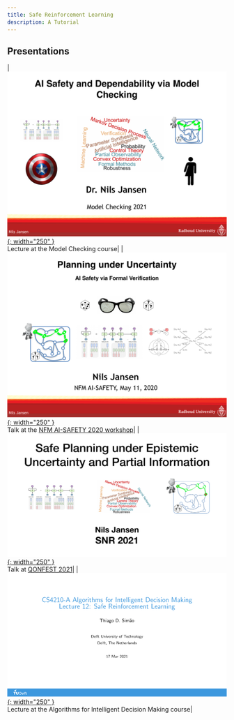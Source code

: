 ```yaml
---
title: Safe Reinforcement Learning
description: A Tutorial
---
```



## Presentations

| [![Octocat](/assets/slides/AI_Safety_2021_Thumbnail.png){: width="250" }](/assets/slides/AI_Safety_2021.pdf) <br /> Lecture at the Model Checking course|
| [![Octocat](/assets/slides/NFM_AI_Safety_2020_Thumbnail.png){: width="250" }](/assets/slides/NFM_AI_Safety_2020.pdf) <br /> Talk at the [NFM AI-SAFETY 2020 workshop](https://sites.google.com/stanford.edu/nfm-ai-safety-20/speakers)|
| [![Octocat](/assets/slides/SNR_2021_Thumbnail.png){: width="250" }](/assets/slides/SNR_2021.pdf) <br /> Talk at [QONFEST 2021](https://qonfest2021.lacl.fr/speakers.php)|
| [![Octocat](/assets/slides/safe_rl_lecture_2021_TUDelft_Thumbnail.png){: width="250" }](/assets/slides/safe_rl_lecture_2021_TUDelft.pdf) <br /> Lecture at the Algorithms for Intelligent Decision Making course|


